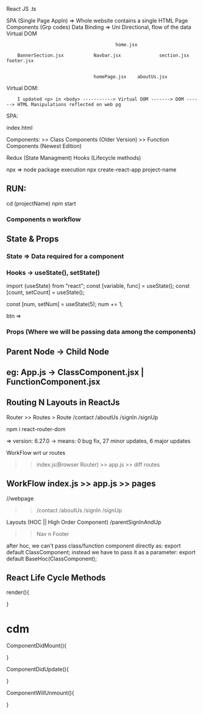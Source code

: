 
React JS
.ts

SPA (Single Page Appln) => Whole website contains a single HTML Page
Components (Grp codes)
Data Binding => Uni Directional, flow of the data
Virtual DOM 
                                          
                                            home.jsx

        BannerSection.jsx           Navbar.jsx              section.jsx     footer.jsx


                                    homePage.jsx    aboutUs.jsx



Virtual DOM:

        I updated <p> in <body> -----------> Virtual DOM -------> DOM ------> HTML Manipulations reflected on web pg


SPA:

index.html
    <html>
        <body>
            <div id="root">
            </div>
        </body>
    </html>


Components:
    >> Class Components (Older Version)
    >> Function Components (Newest Edition)



Redux (State Managment)
Hooks (Lifecycle methods)


npx => node package execution
npx create-react-app project-name

## RUN:
cd (projectName)
npm start


### Components n workflow
## State & Props

### State => Data required for a component

<!-- var name= "DevTown" -->
<!-- state = {
    [
        {

        },
        {
            
        }
    ]
} -->

### Hooks -> useState(), setState()

import {useState} from "react";
const [variable, func] = useState();
const [count, setCount] = useState();

const [num, setNum] = useState(5);
num += 1;


btn => 


### Props (Where we will be passing data among the components) 
## Parent Node -> Child Node
## eg: App.js -> ClassComponent.jsx | FunctionComponent.jsx

<FunctionComponent name="DevTown" age={20}>


## Routing N Layouts in ReactJs
Router >> Routes > Route
/contact /aboutUs /signIn /signUp

npm i react-router-dom

=> version: 6.27.0
-> means: 0 bug fix, 27 minor updates, 6 major updates

WorkFlow wrt ur routes 
>> index.js(Browser Router) >> app.js  >> diff routes


## WorkFlow index.js >>  app.js >> pages


//webpage
>> /contact /aboutUs /signIn /signUp

Layouts (HOC || High Order Component)
/parentSignInAndUp
>> Nav n Footer

after hoc, we can't pass class/function component directly as: export default ClassComponent;
instead we have to pass it as a parameter: export default BaseHoc(ClassComponent);

<!-- HOC's can add additional info/features to the existing components -->


## React Life Cycle Methods

render(){

}

# cdm
<!--* Makes sure whether the component got rendered on the screen or not -->
ComponentDidMount(){

}

ComponentDidUpdate(){
<!--* Makes sure whether the component got updated or not -->
}

ComponentWillUnmount(){
<!--* Triggers before closing of the component -->
}